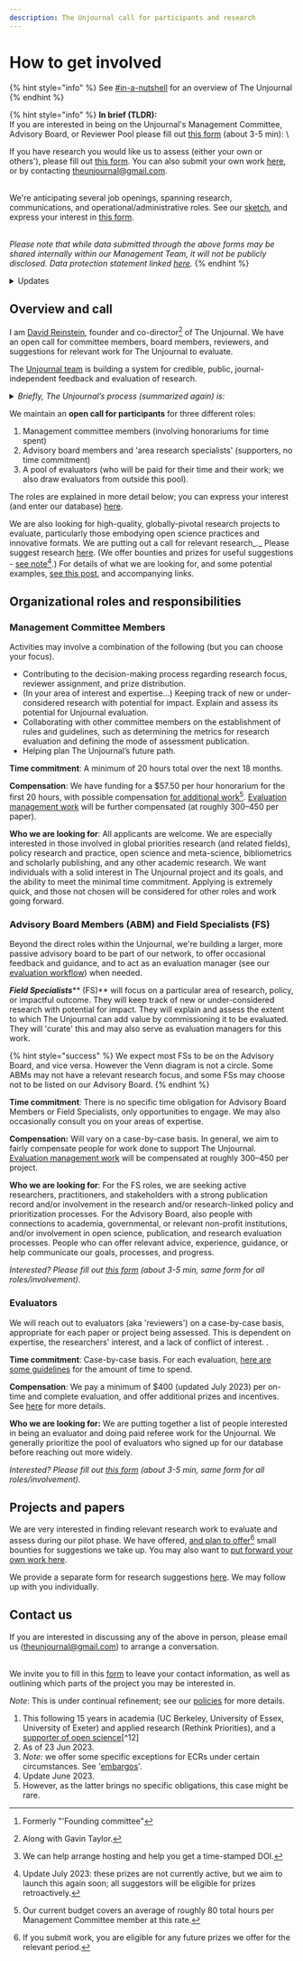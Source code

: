 ```yaml
---
description: The Unjournal call for participants and research
---
```


# How to get involved

{% hint style="info" %}
See [#in-a-nutshell](<../../README (1).md#in-a-nutshell> "mention") for an overview of The Unjournal
{% endhint %}

{% hint style="info" %}
**In brief (TLDR):**\
If you are interested in being on the Unjournal's Management Committee, Advisory Board, or Reviewer Pool please fill out [this form](https://airtable.com/shrtMv4hNlv8aL7Yy) (about 3-5 min): \\

If you have research you would like us to assess (either your own or others'), please fill out [this form](https://airtable.com/shrdHHI0zK7rkJCP3). You can also submit your own work [here](https://unjournaldev.cloud68.co/login), or by contacting [theunjournal@gmail.com](mailto:theunjournal@gmail.com).

\
We're anticipating several job openings, spanning research, communications, and operational/administrative roles. See our [sketch](https://docs.google.com/document/d/1TPtHgqk-2fR9il6BrNtQA-PIKCounidzcBgGU58tgEg/edit), and express your interest in [this form](https://airtable.com/shrxGwooWtwZqY8cd).

\
_Please note that while data submitted through the above forms may be shared internally within our Management Team, it will not be publicly disclosed. Data protection statement linked_ [_here_](https://bit.ly/46y0LqH)_._
{% endhint %}

<details>

<summary>Updates</summary>

**June 2023:** We are expanding the [Management Committee](#user-content-fn-1)[^1], the Advisory Board, and the Reviewer pool. We also anticipate hiring/contracting for several roles.

**Dec. 2022:** "_Needs are ongoing_". We have chosen people for the Founding Committee, but please complete the form anyways if you are interested. We're still very interested in people for the Advisory Board and Reviewer Pool, and aim to expand the Management Committee soon.

_Update/reminder Oct 2022: Authors_ of evaluated papers will be eligible for our [Impactful Research Prizes](https://docs.google.com/document/d/1DAgVYq0LW5\_sx30XP7PeM3isBzsxvivqzxDFsZao7TA/edit?usp=sharing) (initial prizes: ~~$2000~~, $2500, $1000)

</details>

## Overview and call

I am [David Reinstein](https://www.davidreinstein.org/), founder and co-director[^2] of The Unjournal. We have an open call for committee members, board members, reviewers, and suggestions for relevant work for The Unjournal to evaluate.

The [Unjournal team](https://effective-giving-marketing.gitbook.io/unjournal-x-ea-and-global-priorities-research/master/discussion-team/who-are-we-our-team) is building a system for credible, public, journal-independent feedback and evaluation of research.

<details>

<summary><em>Briefly, The Unjournal’s process (summarized again) is:</em></summary>

* Identify, invite, or select contributions of relevant research _that_ [_is publicly hosted_](#user-content-fn-3)[^3] on any open platform or archive in any format.
* Pay evaluators to give careful feedback on this work, with prizes and incentives for strong evaluation work.
* Elicit quantifiable and comparable metrics of research quality as credible measures of value (see: [evaluator guidelines](../../policies-projects-evaluation-workflow/evaluation/guidelines-for-evaluators/)). Synthesize the results of these evaluations in useful ways.
* Publicly post and link all reviews of the work. Award financial prizes for the work judged strongest.
* Allow _evaluators_ to choose if they wish to remain anonymous or to 'sign their reviews.'
* Aim to be as transparent as possible in these processes.

</details>

We maintain an **open call for participants** for three different roles:

1. Management committee members (involving honorariums for time spent)
2. Advisory board members and 'area research specialists' (supporters, no time commitment)
3. A pool of evaluators (who will be paid for their time and their work; we also draw evaluators from outside this pool).

The roles are explained in more detail below; you can express your interest (and enter our database) [here](https://airtable.com/shrtMv4hNlv8aL7Yy).

We are also looking for high-quality, globally-pivotal research projects to evaluate, particularly those embodying open science practices and innovative formats. We are putting out a call for relevant research\_.\_ Please suggest research [here](https://airtable.com/shrdHHI0zK7rkJCP3). (We offer bounties and prizes for useful suggestions - [see note](#user-content-fn-4)[^4].) For details of what we are looking for, and some potential examples, [see this post](https://forum.effectivealtruism.org/posts/kftzYdmZf4nj2ExN7/what-pivotal-and-useful-research-would-you-like-to-see), and accompanying links.

## Organizational roles and responsibilities

### **Management Committee Members**

Activities may involve a combination of the following (but you can choose your focus).

* Contributing to the decision-making process regarding research focus, reviewer assignment, and prize distribution.
* (In your area of interest and expertise...) Keeping track of new or under-considered research with potential for impact. Explain and assess its potential for Unjournal evaluation.
* Collaborating with other committee members on the establishment of rules and guidelines, such as determining the metrics for research evaluation and defining the mode of assessment publication.
* Helping plan The Unjournal’s future path.

**Time commitment**: A minimum of 20 hours total over the next 18 months.

**Compensation**: We have funding for a $57.50 per hour honorarium for the first 20 hours, with possible compensation [for additional work](#user-content-fn-5)[^5]. [Evaluation management work](../../management-tech-details-discussion/management-process/) will be further compensated (at roughly $300–$450 per paper).

**Who we are looking for**: All applicants are welcome. We are especially interested in those involved in global priorities research (and related fields), policy research and practice, open science and meta-science, bibliometrics and scholarly publishing, and any other academic research. We want individuals with a solid interest in The Unjournal project and its goals, and the ability to meet the minimal time commitment. Applying is extremely quick, and those not chosen will be considered for other roles and work going forward.

### **Advisory Board Members (ABM) and Field Specialists (FS)**

Beyond the direct roles within the Unjournal, we're building a larger, more passive advisory board to be part of our network, to offer occasional feedback and guidance, and to act as an evaluation manager (see our [evaluation workflow](../../our-policies-evaluation-and-workflow/mapping-evaluation-workflow.md)) when needed.

_**Field Specialists**_\*\* (FS)\*\* will focus on a particular area of research, policy, or impactful outcome. They will keep track of new or under-considered research with potential for impact. They will explain and assess the extent to which The Unjournal can add value by commissioning it to be evaluated. They will 'curate' this and may also serve as evaluation managers for this work.

{% hint style="success" %}
We expect most FSs to be on the Advisory Board, and vice versa. However the Venn diagram is not a circle. Some ABMs may not have a relevant research focus, and some FSs may choose not to be listed on our Advisory Board.
{% endhint %}

**Time commitment**: There is no specific time obligation for Advisory Board Members or Field Specialists, only opportunities to engage. We may also occasionally consult you on your areas of expertise.

**Compensation:** Will vary on a case-by-case basis. In general, we aim to fairly compensate people for work done to support The Unjournal. [Evaluation management work](../../management-tech-details-discussion/management-process/) will be compensated at roughly $300–$450 per project.

**Who we are looking for**: For the FS roles, we are seeking active researchers, practitioners, and stakeholders with a strong publication record and/or involvement in the research and/or research-linked policy and prioritization processes. For the Advisory Board, also people with connections to academia, governmental, or relevant non-profit institutions, and/or involvement in open science, publication, and research evaluation processes. People who can offer relevant advice, experience, guidance, or help communicate our goals, processes, and progress.

_Interested? Please fill out_ [_this form_](https://airtable.com/shrtMv4hNlv8aL7Yy) _(about 3-5 min, same form for all roles/involvement)._

### **Evaluators**

We will reach out to evaluators (aka 'reviewers') on a case-by-case basis, appropriate for each paper or project being assessed. This is dependent on expertise, the researchers' interest, and a lack of conflict of interest. .

**Time commitment**: Case-by-case basis. For each evaluation, [here are some guidelines](../../policies-projects-evaluation-workflow/evaluation/guidelines-for-evaluators/#length-and-time-possible-benchmarks) for the amount of time to spend.

**Compensation**: We pay a minimum of $400 (updated July 2023) per on-time and complete evaluation, and offer additional prizes and incentives. See [here](../../policies-projects-evaluation-workflow/evaluation/guidelines-for-evaluators/) for more details.

**Who we are looking for:** We are putting together a list of people interested in being an evaluator and doing paid referee work for the Unjournal. We generally prioritize the pool of evaluators who signed up for our database before reaching out more widely.

_Interested? Please fill out_ [_this form_](https://airtable.com/shrtMv4hNlv8aL7Yy) _(about 3-5 min, same form for all roles/involvement)._

## **Projects and papers**

We are very interested in finding relevant research work to evaluate and assess during our pilot phase. We have offered, [and plan to offer](#user-content-fn-6)[^6] small bounties for suggestions we take up. You may also want to [put forward your own work here](https://airtable.com/shrwlxes5AeasnkfC).

We provide a separate form for research suggestions [here](https://airtable.com/shrdHHI0zK7rkJCP3). We may follow up with you individually.

## Contact us

If you are interested in discussing any of the above in person, please email us ([theunjournal@gmail.com](mailto:theunjournal@gmail.com)) to arrange a conversation.

\
We invite you to fill in this [form](https://airtable.com/shrW9xpIrxNGfxkXW) to leave your contact information, as well as outlining which parts of the project you may be interested in.

_Note_: This is under continual refinement; see our [policies](../../policies-projects-evaluation-workflow/) for more details.

1. This following 15 years in academia (UC Berkeley, University of Essex, University of Exeter) and applied research (Rethink Priorities), and a [supporter of open science](./#user-content-fn-12)\[^12]
2. As of 23 Jun 2023.
3. _Note:_ we offer some specific exceptions for ECRs under certain circumstances. See '[embargos](https://effective-giving-marketing.gitbook.io/the-unjournal-project-and-communication-space/faq-interaction/for-researchers-authors#conditional-embargo)'.
4. Update June 2023.
5. However, as the latter brings no specific obligations, this case might be rare.

[^1]: Formerly "'Founding committee"

[^2]: Along with Gavin Taylor.

[^3]: We can help arrange hosting and help you get a time-stamped DOI.

[^4]: Update July 2023: these prizes are not currently active, but we aim to launch this again soon; all suggestors will be eligible for prizes retroactively.

[^5]: Our current budget covers an average of roughly 80 total hours per Management Committee member at this rate.

[^6]: If you submit work, you are eligible for any future prizes we offer for the relevant period.
